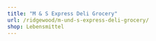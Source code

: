 ```yaml
---
title: "M & S Express Deli Grocery"
url: /ridgewood/m-und-s-express-deli-grocery/
shop: Lebensmittel
---
```


